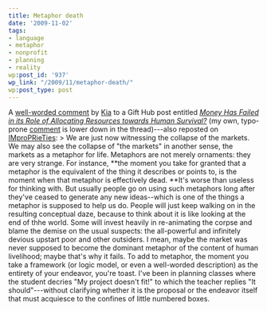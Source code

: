 ```yaml
---
title: Metaphor death
date: '2009-11-02'
tags:
- language
- metaphor
- nonprofit
- planning
- reality
wp:post_id: '937'
wp_link: "/2009/11/metaphor-death/"
wp:post_type: post
---
```


A [well-worded comment](http://gallandgumption.blogspot.com/) by [Kia](http://www.gifthub.org/2009/10/money-has-failed-in-its-role-of-allocating-resources-towards-human-survival.html#comment-6a00d8341ccc8253ef0120a6334716970b) to a Gift Hub post entitled [_Money Has Failed in its Role of Allocating Resources towards Human Survival?_](http://www.gifthub.org/2009/10/money-has-failed-in-its-role-of-allocating-resources-towards-human-survival.html) (my own, typo-prone [comment](http://www.gifthub.org/2009/10/money-has-failed-in-its-role-of-allocating-resources-towards-human-survival.html#comment-6a00d8341ccc8253ef0120a63d802f970b) is lower down in the thread)---also reposted on [IMproPRieTies](http://interimtom.blogspot.com/2009/10/markets-are-dead-metaphors.html): > We are just now witnessing the collapse of the markets. We may also see the collapse of "the markets" in another sense, the markets as a metaphor for life. Metaphors are not merely ornaments: they are very strange. For instance, **the moment you take for granted that a metaphor is the equivalent of the thing it describes or points to, is the moment when that metaphor is effectively dead. **It's worse than useless for thinking with. But usually people go on using such metaphors long after they've ceased to generate any new ideas--which is one of the things a metaphor is supposed to help us do. People will just keep walking on in the resulting conceptual daze, because to think about it is like looking at the end of thhe world. Some will invest heavily in re-animating the corpse and blame the demise on the usual suspects: the all-powerful and infinitely devious upstart poor and other outsiders. I mean, maybe the market was never supposed to become the dominant metaphor of the content of human livelihood; maybe that's why it fails.
To add to metaphor, the moment you take a framework (or logic model, or even a well-worded description) as the entirety of your endeavor, you're toast. I've been in planning classes where the student decries "My project doesn't fit!" to which the teacher replies "It should"---without clarifying whether it is the proposal or the endeavor itself that must acquiesce to the confines of little numbered boxes.
